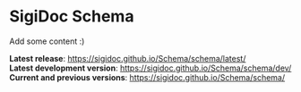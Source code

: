 # SigiDoc Schema

Add some content :)

**Latest release**: https://sigidoc.github.io/Schema/schema/latest/  
**Latest development version**: https://sigidoc.github.io/Schema/schema/dev/  
**Current and previous versions**: https://sigidoc.github.io/Schema/schema/
